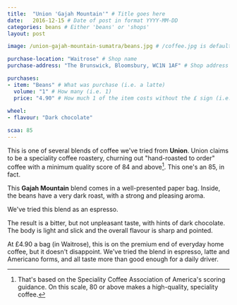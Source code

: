 ```yaml
---
title:  "Union 'Gajah Mountain'" # Title goes here
date:   2016-12-15 # Date of post in format YYYY-MM-DD 
categories: beans # Either 'beans' or 'shops'
layout: post

image: /union-gajah-mountain-sumatra/beans.jpg # /coffee.jpg is default

purchase-location: "Waitrose" # Shop name
purchase-address: "The Brunswick, Bloomsbury, WC1N 1AF" # Shop address

purchases:
- item: "Beans" # What was purchase (i.e. a latte)  
  volume: "1" # How many (i.e. 1)
  price: "4.90" # How much 1 of the item costs without the £ sign (i.e. 3.50)
  
wheel:
- flavour: "Dark chocolate"

scaa: 85
---
```


This is one of several blends of coffee we've tried from **Union**. Union claims to be a speciality coffee roastery, churning out "hand-roasted to order" coffee with a minimum quality score of 84 and above[^1]. This one's an 85, in fact. 

This **Gajah Mountain** blend comes in a well-presented paper bag. Inside, the beans have a very dark roast, with a strong and pleasing aroma.

We've tried this blend as an espresso.

The result is a bitter, but not unpleasant taste, with hints of dark chocolate. The body is light and slick and the overall flavour is sharp and pointed.

At £4.90 a bag (in Waitrose), this is on the premium end of everyday home coffee, but it doesn't disappoint. We've tried the blend in espresso, latte and Americano forms, and all taste more than good enough for a daily driver.

[^1]: That's based on the Speciality Coffee Association of America's scoring guidance. On this scale, 80 or above makes a high-quality, speciality coffee.